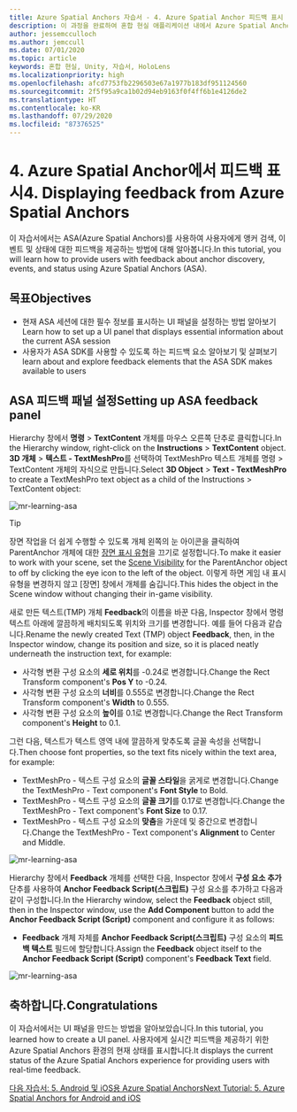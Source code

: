 ```yaml
---
title: Azure Spatial Anchors 자습서 - 4. Azure Spatial Anchor 피드백 표시
description: 이 과정을 완료하여 혼합 현실 애플리케이션 내에서 Azure Spatial Anchors를 구현하는 방법을 알아봅니다.
author: jessemcculloch
ms.author: jemccull
ms.date: 07/01/2020
ms.topic: article
keywords: 혼합 현실, Unity, 자습서, HoloLens
ms.localizationpriority: high
ms.openlocfilehash: afcd7753fb2296503e67a1977b183df951124560
ms.sourcegitcommit: 2f5f95a9ca1b02d94eb9163f0f4ff6b1e4126de2
ms.translationtype: HT
ms.contentlocale: ko-KR
ms.lasthandoff: 07/29/2020
ms.locfileid: "87376525"
---
```

# <a name="4-displaying-feedback-from-azure-spatial-anchors"></a><span data-ttu-id="fb572-105">4. Azure Spatial Anchor에서 피드백 표시</span><span class="sxs-lookup"><span data-stu-id="fb572-105">4. Displaying feedback from Azure Spatial Anchors</span></span>

<span data-ttu-id="fb572-106">이 자습서에서는 ASA(Azure Spatial Anchors)를 사용하여 사용자에게 앵커 검색, 이벤트 및 상태에 대한 피드백을 제공하는 방법에 대해 알아봅니다.</span><span class="sxs-lookup"><span data-stu-id="fb572-106">In this tutorial, you will learn how to provide users with feedback about anchor discovery, events, and status using Azure Spatial Anchors (ASA).</span></span>

## <a name="objectives"></a><span data-ttu-id="fb572-107">목표</span><span class="sxs-lookup"><span data-stu-id="fb572-107">Objectives</span></span>

* <span data-ttu-id="fb572-108">현재 ASA 세션에 대한 필수 정보를 표시하는 UI 패널을 설정하는 방법 알아보기</span><span class="sxs-lookup"><span data-stu-id="fb572-108">Learn how to set up a UI panel that displays essential information about the current ASA session</span></span>
* <span data-ttu-id="fb572-109">사용자가 ASA SDK를 사용할 수 있도록 하는 피드백 요소 알아보기 및 살펴보기</span><span class="sxs-lookup"><span data-stu-id="fb572-109">learn about and explore feedback elements that the ASA SDK makes available to users</span></span>

## <a name="setting-up-asa-feedback-panel"></a><span data-ttu-id="fb572-110">ASA 피드백 패널 설정</span><span class="sxs-lookup"><span data-stu-id="fb572-110">Setting up ASA feedback panel</span></span>

<span data-ttu-id="fb572-111">Hierarchy 창에서 **명령** > **TextContent** 개체를 마우스 오른쪽 단추로 클릭합니다.</span><span class="sxs-lookup"><span data-stu-id="fb572-111">In the Hierarchy window, right-click on the **Instructions** > **TextContent** object.</span></span> <span data-ttu-id="fb572-112">**3D 개체** > **텍스트 - TextMeshPro**를 선택하여 TextMeshPro 텍스트 개체를 명령 > TextContent 개체의 자식으로 만듭니다.</span><span class="sxs-lookup"><span data-stu-id="fb572-112">Select **3D Object** > **Text - TextMeshPro** to create a TextMeshPro text object as a child of the Instructions > TextContent object:</span></span>

![mr-learning-asa](images/mr-learning-asa/asa-04-section1-step1-1.png)

> [!TIP]
> <span data-ttu-id="fb572-114">장면 작업을 더 쉽게 수행할 수 있도록 개체 왼쪽의 눈 아이콘을 클릭하여 ParentAnchor 개체에 대한 <a href="https://docs.unity3d.com/Manual/SceneVisibility.html" target="_blank">장면 표시 유형</a>을 끄기로 설정합니다.</span><span class="sxs-lookup"><span data-stu-id="fb572-114">To make it easier to work with your scene, set the  <a href="https://docs.unity3d.com/Manual/SceneVisibility.html" target="_blank">Scene Visibility</a> for the ParentAnchor object to off by clicking the eye icon to the left of the object.</span></span> <span data-ttu-id="fb572-115">이렇게 하면 게임 내 표시 유형을 변경하지 않고 [장면] 창에서 개체를 숨깁니다.</span><span class="sxs-lookup"><span data-stu-id="fb572-115">This hides the object in the Scene window without changing their in-game visibility.</span></span>

<span data-ttu-id="fb572-116">새로 만든 텍스트(TMP) 개체 **Feedback**의 이름을 바꾼 다음, Inspector 창에서 명령 텍스트 아래에 깔끔하게 배치되도록 위치와 크기를 변경합니다. 예를 들어 다음과 같습니다.</span><span class="sxs-lookup"><span data-stu-id="fb572-116">Rename the newly created Text (TMP) object **Feedback**, then, in the Inspector window, change its position and size, so it is placed neatly underneath the instruction text, for example:</span></span>

* <span data-ttu-id="fb572-117">사각형 변환 구성 요소의 **세로 위치**를 -0.24로 변경합니다.</span><span class="sxs-lookup"><span data-stu-id="fb572-117">Change the Rect Transform component's **Pos Y** to -0.24.</span></span>
* <span data-ttu-id="fb572-118">사각형 변환 구성 요소의 **너비**를 0.555로 변경합니다.</span><span class="sxs-lookup"><span data-stu-id="fb572-118">Change the Rect Transform component's **Width** to 0.555.</span></span>
* <span data-ttu-id="fb572-119">사각형 변환 구성 요소의 **높이**를 0.1로 변경합니다.</span><span class="sxs-lookup"><span data-stu-id="fb572-119">Change the Rect Transform component's **Height** to 0.1.</span></span>

<span data-ttu-id="fb572-120">그런 다음, 텍스트가 텍스트 영역 내에 깔끔하게 맞추도록 글꼴 속성을 선택합니다.</span><span class="sxs-lookup"><span data-stu-id="fb572-120">Then choose font properties, so the text fits nicely within the text area, for example:</span></span>

* <span data-ttu-id="fb572-121">TextMeshPro - 텍스트 구성 요소의 **글꼴 스타일**을 굵게로 변경합니다.</span><span class="sxs-lookup"><span data-stu-id="fb572-121">Change the TextMeshPro - Text component's **Font Style** to Bold.</span></span>
* <span data-ttu-id="fb572-122">TextMeshPro - 텍스트 구성 요소의 **글꼴 크기**를 0.17로 변경합니다.</span><span class="sxs-lookup"><span data-stu-id="fb572-122">Change the TextMeshPro - Text component's **Font Size** to 0.17.</span></span>
* <span data-ttu-id="fb572-123">TextMeshPro - 텍스트 구성 요소의 **맞춤**을 가운데 및 중간으로 변경합니다.</span><span class="sxs-lookup"><span data-stu-id="fb572-123">Change the TextMeshPro - Text component's **Alignment** to Center and Middle.</span></span>

![mr-learning-asa](images/mr-learning-asa/asa-04-section1-step1-2.png)

<span data-ttu-id="fb572-125">Hierarchy 창에서 **Feedback** 개체를 선택한 다음, Inspector 창에서 **구성 요소 추가** 단추를 사용하여 **Anchor Feedback Script(스크립트)** 구성 요소를 추가하고 다음과 같이 구성합니다.</span><span class="sxs-lookup"><span data-stu-id="fb572-125">In the Hierarchy window, select the **Feedback** object still, then in the Inspector window, use the **Add Component** button to add the **Anchor Feedback Script (Script)** component and configure it as follows:</span></span>

* <span data-ttu-id="fb572-126">**Feedback** 개체 자체를 **Anchor Feedback Script(스크립트)** 구성 요소의 **피드백 텍스트** 필드에 할당합니다.</span><span class="sxs-lookup"><span data-stu-id="fb572-126">Assign the **Feedback** object itself to the **Anchor Feedback Script (Script)** component's **Feedback Text** field.</span></span>

![mr-learning-asa](images/mr-learning-asa/asa-04-section1-step1-3.png)

## <a name="congratulations"></a><span data-ttu-id="fb572-128">축하합니다.</span><span class="sxs-lookup"><span data-stu-id="fb572-128">Congratulations</span></span>

<span data-ttu-id="fb572-129">이 자습서에서는 UI 패널을 만드는 방법을 알아보았습니다.</span><span class="sxs-lookup"><span data-stu-id="fb572-129">In this tutorial, you learned how to create a UI panel.</span></span> <span data-ttu-id="fb572-130">사용자에게 실시간 피드백을 제공하기 위한 Azure Spatial Anchors 환경의 현재 상태를 표시합니다.</span><span class="sxs-lookup"><span data-stu-id="fb572-130">It displays the current status of the Azure Spatial Anchors experience for providing users with real-time feedback.</span></span>

[<span data-ttu-id="fb572-131">다음 자습서: 5. Android 및 iOS용 Azure Spatial Anchors</span><span class="sxs-lookup"><span data-stu-id="fb572-131">Next Tutorial: 5. Azure Spatial Anchors for Android and iOS</span></span>](mr-learning-asa-05.md)
